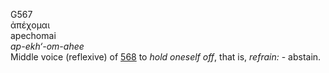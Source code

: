 <body>
  <p>G567<br>  ἀπέχομαι  <br> apechomai  <br><i>ap-ekh‘-om-ahee </i><br>Middle voice (reflexive) of <a href="g0568.htm">568</a>  to <i>hold</i> <i>oneself</i> <i>off</i>, that is, <i>refrain:</i> - abstain.<br></p>
 </body>